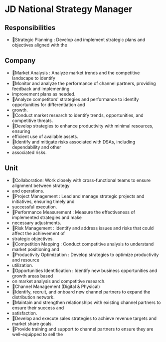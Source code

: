 # JD National Strategy Manager

## Responsibilities

* Strategic Planning : Develop and implement strategic plans and objectives aligned with the

## Company

* Market  Analysis :  Analyze  market  trends  and  the  competitive  landscape  to  identify
* Monitor and analyze the performance of channel partners, providing feedback and implementing
* improvement plans as needed.
* Analyze competitors' strategies and performance to identify opportunities for differentiation and
* growth.
* Conduct market research to identify trends, opportunities, and competitive threats.
* Develop  strategies  to  enhance  productivity  with  minimal  resources,  ensuring
* efficient use of available assets.
* Identify and mitigate risks associated with DSAs, including dependability and other
* associated risks.

## Unit

* Collaboration: Work closely with cross-functional teams to ensure alignment between strategy
* and operations.
* Project Management : Lead and manage strategic projects and initiatives, ensuring timely and
* successful execution.
* Performance Measurement : Measure the effectiveness of implemented strategies and make
* necessary adjustments.
* Risk Management : Identify and address issues and risks that could affect the achievement of
* strategic objectives.
* Competition Mapping : Conduct competitive analysis to understand market positioning and
* Productivity  Optimization :  Develop  strategies  to  optimize  productivity  and  resource
* utilization.
* Opportunities Identification : Identify new business opportunities and growth areas based
* on market analysis and competitive research.
* Channel Management (Digital & Physical)
* Identify, recruit, and onboard new channel partners to expand the distribution network.
* Maintain and strengthen relationships with existing channel partners to ensure their success and
* satisfaction.
* Develop and execute sales strategies to achieve revenue targets and market share goals.
* Provide training and support to channel partners to ensure they are well-equipped to sell the

